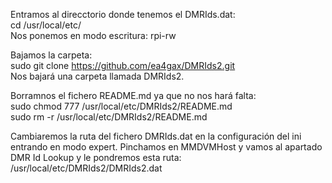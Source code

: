 Entramos al direcctorio donde tenemos el DMRIds.dat: <br>
cd /usr/local/etc/ <br>
Nos ponemos en modo escritura: rpi-rw <br>

Bajamos la carpeta: <br>
sudo git clone https://github.com/ea4gax/DMRIds2.git <br>
Nos bajará una carpeta llamada DMRIds2. <br>

Borramnos el fichero README.md ya que no nos hará falta: <br>
sudo chmod 777 /usr/local/etc/DMRIds2/README.md <br>
sudo rm -r /usr/local/etc/DMRIds2/README.md <br>

Cambiaremos la ruta del fichero DMRIds.dat en la configuración del ini entrando en modo expert. Pinchamos en MMDVMHost y vamos al apartado DMR Id Lookup y le pondremos esta ruta: /usr/local/etc/DMRIds2/DMRIds2.dat
